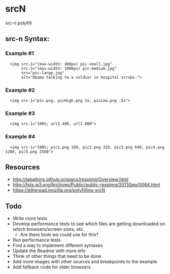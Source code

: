 srcN
====

src-n polyfill

## src-n Syntax:

### Example #1
  ```
    <img src-1="(max-width: 400px) pic-small.jpg"
         src-2="(max-width: 1000px) pic-medium.jpg"
         src="pic-large.jpg"
         alt="Obama talking to a soldier in hospital scrubs.">
  ```

### Example #2
  ```
    <img src-1="pic.png, picHigh.png 2x, picLow.png .5x">
  ```

### Example #3
  ```
    <img src-1="100%; url1 400, url2 800">
  ```

### Example #4
  ```
    <img src-1="100%; pic1.png 160, pic2.png 320, pic3.png 640, pic4.png 1280, pic5.png 2560">
  ```


## Resources

- http://tabatkins.github.io/specs/respimg/Overview.html
- http://lists.w3.org/Archives/Public/public-respimg/2013Sep/0064.html
- https://etherpad.mozilla.org/polyfilling-srcN


## Todo

- Write more tests
- Develop performance tests to see which files are getting downloaded on which browsers/screen sizes, etc.
  - Are there tools we could use for this?
- Run performance tests
- Find a way to implement different syntaxes
- Update the Readme with more info
- Think of other things that need to be done
- Add more images with other sources and breakpoints to the example
- Add fallback code for older browsers